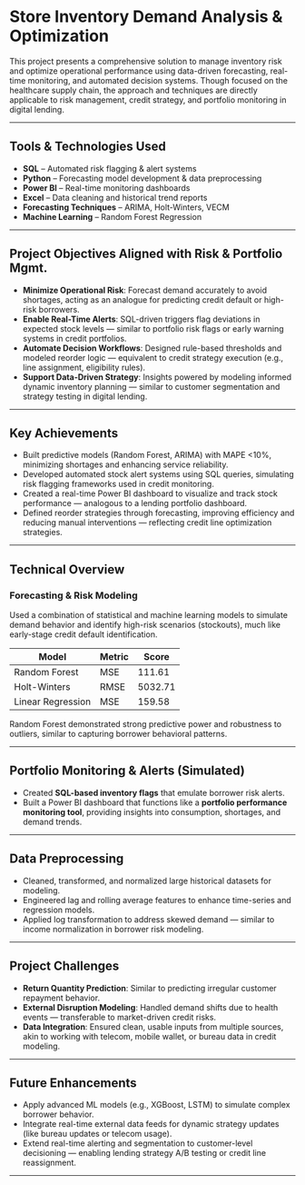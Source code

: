 # Store Inventory Demand Analysis & Optimization


This project presents a comprehensive solution to manage inventory risk and optimize operational performance using data-driven forecasting, real-time monitoring, and automated decision systems. Though focused on the healthcare supply chain, the approach and techniques are directly applicable to risk management, credit strategy, and portfolio monitoring in digital lending.

---

## Tools & Technologies Used

- **SQL** – Automated risk flagging & alert systems  
- **Python** – Forecasting model development & data preprocessing  
- **Power BI** – Real-time monitoring dashboards  
- **Excel** – Data cleaning and historical trend reports  
- **Forecasting Techniques** – ARIMA, Holt-Winters, VECM  
- **Machine Learning** – Random Forest Regression

---

## Project Objectives Aligned with Risk & Portfolio Mgmt.

- **Minimize Operational Risk**: Forecast demand accurately to avoid shortages, acting as an analogue for predicting credit default or high-risk borrowers.
- **Enable Real-Time Alerts**: SQL-driven triggers flag deviations in expected stock levels — similar to portfolio risk flags or early warning systems in credit portfolios.
- **Automate Decision Workflows**: Designed rule-based thresholds and modeled reorder logic — equivalent to credit strategy execution (e.g., line assignment, eligibility rules).
- **Support Data-Driven Strategy**: Insights powered by modeling informed dynamic inventory planning — similar to customer segmentation and strategy testing in digital lending.

---

## Key Achievements

- Built predictive models (Random Forest, ARIMA) with MAPE <10%, minimizing shortages and enhancing service reliability.
- Developed automated stock alert systems using SQL queries, simulating risk flagging frameworks used in credit monitoring.
- Created a real-time Power BI dashboard to visualize and track stock performance — analogous to a lending portfolio dashboard.
- Defined reorder strategies through forecasting, improving efficiency and reducing manual interventions — reflecting credit line optimization strategies.

---

## Technical Overview

### Forecasting & Risk Modeling

Used a combination of statistical and machine learning models to simulate demand behavior and identify high-risk scenarios (stockouts), much like early-stage credit default identification.

| Model               | Metric       | Score    |
|--------------------|--------------|----------|
| Random Forest       | MSE          | 111.61   |
| Holt-Winters        | RMSE         | 5032.71  |
| Linear Regression   | MSE          | 159.58   |

Random Forest demonstrated strong predictive power and robustness to outliers, similar to capturing borrower behavioral patterns.

---

## Portfolio Monitoring & Alerts (Simulated)

- Created **SQL-based inventory flags** that emulate borrower risk alerts.
- Built a Power BI dashboard that functions like a **portfolio performance monitoring tool**, providing insights into consumption, shortages, and demand trends.

---

## Data Preprocessing

- Cleaned, transformed, and normalized large historical datasets for modeling.
- Engineered lag and rolling average features to enhance time-series and regression models.
- Applied log transformation to address skewed demand — similar to income normalization in borrower risk modeling.

---

## Project Challenges

- **Return Quantity Prediction**: Similar to predicting irregular customer repayment behavior.
- **External Disruption Modeling**: Handled demand shifts due to health events — transferable to market-driven credit risks.
- **Data Integration**: Ensured clean, usable inputs from multiple sources, akin to working with telecom, mobile wallet, or bureau data in credit modeling.

---

## Future Enhancements

- Apply advanced ML models (e.g., XGBoost, LSTM) to simulate complex borrower behavior.
- Integrate real-time external data feeds for dynamic strategy updates (like bureau updates or telecom usage).
- Extend real-time alerting and segmentation to customer-level decisioning — enabling lending strategy A/B testing or credit line reassignment.

---

